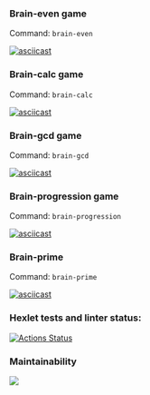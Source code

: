 ### Brain-evеn game

Command: `brain-even`

[![asciicast](https://asciinema.org/a/KS0V0Rn8d8AdMd5GxcxciXw9b.svg)]( https://asciinema.org/a/KS0V0Rn8d8AdMd5GxcxciXw9b)

### Brain-calc game

Command: `brain-calc`

[![asciicast](https://asciinema.org/a/dX0FlHmnkkHK9ongUCtT3LUz4.svg)]( https://asciinema.org/a/dX0FlHmnkkHK9ongUCtT3LUz4)

### Brain-gcd game

Command: `brain-gcd`

[![asciicast](https://asciinema.org/connect/e7ecde9d-fc9f-4ed0-ab33-1187515d6753.svg)]( https://asciinema.org/connect/e7ecde9d-fc9f-4ed0-ab33-1187515d6753)


### Brain-progression game

Command: `brain-progression`

[![asciicast](https://asciinema.org/a/VoCDo50Erj19v8qtpyahiLXca.svg)]( https://asciinema.org/a/VoCDo50Erj19v8qtpyahiLXca)

### Brain-prime 

Command: `brain-prime`

[![asciicast](https://asciinema.org/a/KS0V0Rn8d8AdMd5GxcxciXw9b.svg)]( https://asciinema.org/a/KS0V0Rn8d8AdMd5GxcxciXw9b)



### Hexlet tests and linter status:
[![Actions Status](https://github.com/Duozoid/frontend-project-lvl1/workflows/hexlet-check/badge.svg)](https://github.com/Duozoid/frontend-project-lvl1/actions)

### Maintainability 
<a href="https://codeclimate.com/github/codeclimate/codeclimate/maintainability"><img src="https://api.codeclimate.com/v1/badges/a99a88d28ad37a79dbf6/maintainability" /></a>
